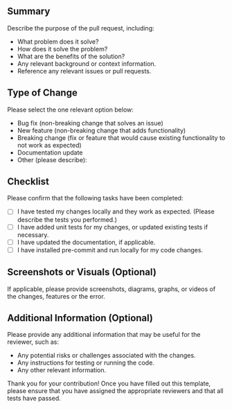 ## Summary

Describe the purpose of the pull request, including:

- What problem does it solve?
- How does it solve the problem?
- What are the benefits of the solution?
- Any relevant background or context information.
- Reference any relevant issues or pull requests.

## Type of Change

Please select the one relevant option below:

- Bug fix (non-breaking change that solves an issue)
- New feature (non-breaking change that adds functionality)
- Breaking change (fix or feature that would cause existing functionality to not work as expected)
- Documentation update
- Other (please describe):

## Checklist

Please confirm that the following tasks have been completed:

- [ ] I have tested my changes locally and they work as expected. (Please describe the tests you performed.)
- [ ] I have added unit tests for my changes, or updated existing tests if necessary.
- [ ] I have updated the documentation, if applicable.
- [ ] I have installed pre-commit and run locally for my code changes.

## Screenshots or Visuals (Optional)

If applicable, please provide screenshots, diagrams, graphs, or videos of the changes, features or the error.

## Additional Information (Optional)

Please provide any additional information that may be useful for the reviewer, such as:

- Any potential risks or challenges associated with the changes.
- Any instructions for testing or running the code.
- Any other relevant information.

Thank you for your contribution! Once you have filled out this template, please ensure that you have assigned the appropriate reviewers and that all tests have passed.